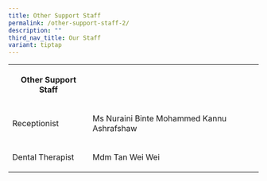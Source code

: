 ```yaml
---
title: Other Support Staff
permalink: /other-support-staff-2/
description: ""
third_nav_title: Our Staff
variant: tiptap
---
```

<table style="minWidth: 50px">
<colgroup>
<col>
<col>
</colgroup>
<tbody>
<tr>
<th rowspan="1" colspan="1">
<p><strong>Other Support Staff</strong>
</p>
</th>
<th rowspan="1" colspan="1">
<p></p>
</th>
</tr>
<tr>
<td rowspan="1" colspan="1">
<p>Receptionist</p>
</td>
<td rowspan="1" colspan="1">
<p>Ms Nuraini Binte Mohammed Kannu Ashrafshaw</p>
</td>
</tr>
<tr>
<td rowspan="1" colspan="1">
<p>Dental Therapist</p>
</td>
<td rowspan="1" colspan="1">
<p>Mdm Tan Wei Wei</p>
</td>
</tr>
</tbody>
</table>
<p></p>